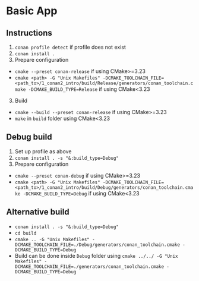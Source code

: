 # Basic App

## Instructions
1. `conan profile detect` if profile does not exist
2. `conan install .`
2. Prepare configuration 
* `cmake --preset conan-release` if using CMake>=3.23
* `cmake <path> -G "Unix Makefiles" -DCMAKE_TOOLCHAIN_FILE=<path_to>/1_conan2_intro/build/Release/generators/conan_toolchain.cmake -DCMAKE_BUILD_TYPE=Release` if using CMake<3.23
3. Build
* `cmake --build --preset conan-release` if using CMake>=3.23
* `make` in `build` folder using CMake<3.23

## Debug build
1. Set up profile as above
2. `conan install . -s "&:build_type=Debug"`
3. Prepare configuration
* `cmake --preset conan-debug` if using CMake>=3.23
* `cmake <path> -G "Unix Makefiles" -DCMAKE_TOOLCHAIN_FILE=<path_to>/1_conan2_intro/build/Debug/generators/conan_toolchain.cmake -DCMAKE_BUILD_TYPE=Debug` if using CMake<3.23

## Alternative build
* `conan install . -s "&:build_type=Debug"`
* `cd build`
* `cmake .. -G "Unix Makefiles" -DCMAKE_TOOLCHAIN_FILE=./Debug/generators/conan_toolchain.cmake -DCMAKE_BUILD_TYPE=Debug`
* Build can be done inside `Debug` folder using `cmake ../../ -G "Unix Makefiles" -DCMAKE_TOOLCHAIN_FILE=./generators/conan_toolchain.cmake -DCMAKE_BUILD_TYPE=Debug`